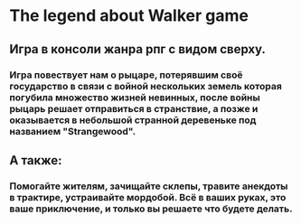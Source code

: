 # The legend about Walker game 
## Игра в консоли жанра рпг с видом сверху.
### Игра повествует нам о рыцаре, потерявшим своё государство в связи с войной нескольких земель которая погубила множество жизней невинных, после войны рыцарь решает отправиться в странствие, а позже и оказывается в небольшой странной деревеньке под названием "Strangewood".
## А также: 
### Помогайте жителям, зачищайте склепы, травите анекдоты в трактире, устраивайте мордобой. Всё в ваших руках, это ваше приключение, и только вы решаете что будете делать.